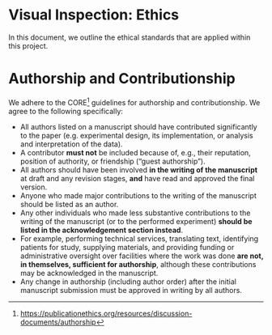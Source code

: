 # Visual Inspection: Ethics

In this document, we outline the ethical standards that are applied within this project.


# Authorship and Contributionship

We adhere to the CORE[^1] guidelines for authorship and contributionship.
We agree to the following specifically:

* All authors listed on a manuscript should have contributed significantly to the paper (e.g. experimental design, its implementation, or analysis and interpretation of the data).
* A contributor **must not** be included because of, e.g., their reputation, position of authority, or friendship (“guest authorship”).
* All authors should have been involved **in the writing of the manuscript** at draft and any revision stages, **and** have read and approved the final version.
* Anyone who made major contributions to the writing of the manuscript should be listed as an author.
* Any other individuals who made less substantive contributions to the writing of the manuscript (or to the performed experiment) **should be listed in the acknowledgement section instead**.
* For example, performing technical services, translating text, identifying patients for study, supplying materials, and providing funding or administrative oversight over facilities where the work was done **are not, in themselves, sufficient for authorship**, although these contributions may be acknowledged in the manuscript.
* Any change in authorship (including author order) after the initial manuscript submission must be approved in writing by all authors.



[^1]: https://publicationethics.org/resources/discussion-documents/authorship